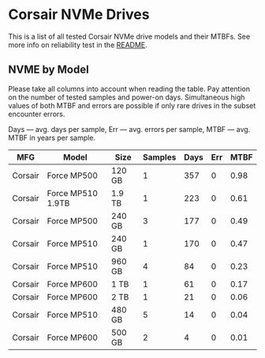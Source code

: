 Corsair NVMe Drives
===================

This is a list of all tested Corsair NVMe drive models and their MTBFs. See more
info on reliability test in the [README](https://github.com/linuxhw/SMART).

NVME by Model
------------

Please take all columns into account when reading the table. Pay attention on the
number of tested samples and power-on days. Simultaneous high values of both MTBF
and errors are possible if only rare drives in the subset encounter errors.

Days   — avg. days per sample,
Err    — avg. errors per sample,
MTBF   — avg. MTBF in years per sample.

| MFG       | Model              | Size   | Samples | Days  | Err   | MTBF   |
|-----------|--------------------|--------|---------|-------|-------|--------|
| Corsair   | Force MP500        | 120 GB | 1       | 357   | 0     | 0.98   |
| Corsair   | Force MP510 1.9TB  | 1.9 TB | 1       | 223   | 0     | 0.61   |
| Corsair   | Force MP500        | 240 GB | 3       | 177   | 0     | 0.49   |
| Corsair   | Force MP510        | 240 GB | 1       | 170   | 0     | 0.47   |
| Corsair   | Force MP510        | 960 GB | 4       | 84    | 0     | 0.23   |
| Corsair   | Force MP600        | 1 TB   | 1       | 61    | 0     | 0.17   |
| Corsair   | Force MP600        | 2 TB   | 1       | 21    | 0     | 0.06   |
| Corsair   | Force MP510        | 480 GB | 5       | 14    | 0     | 0.04   |
| Corsair   | Force MP600        | 500 GB | 2       | 4     | 0     | 0.01   |
